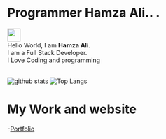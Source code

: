# Programmer Hamza Ali.. .
<img src="https://raw.githubusercontent.com/ProgrammerGauCancel/changesrav/programmergaurav/master/images/hello.gif" width="30"> <br />Hello World, I am <strong>Hamza Ali</strong>.<br />
I am a Full Stack Developer. <br/>
I Love Coding and  programming
<br/>
<br/>

![github stats](https://github-readme-stats.vercel.app/api?username=hamza-2009&show_icons=true&title_fcolor=fff&theme=radical&hide=prs)
![Top Langs](https://github-readme-stats.vercel.app/api/top-langs/?username=hamza-2009&layout=compact&theme=radical)
# My Work and website
-[Portfolio](https://hamza-ali-qureshi.web.app/)
<br />

